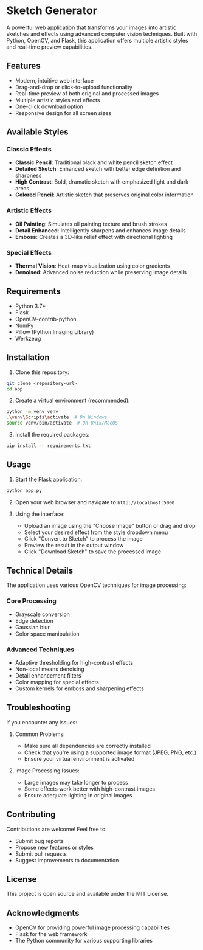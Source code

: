# Sketch Generator

A powerful web application that transforms your images into artistic sketches and effects using advanced computer vision techniques. Built with Python, OpenCV, and Flask, this application offers multiple artistic styles and real-time preview capabilities.

## Features

- Modern, intuitive web interface
- Drag-and-drop or click-to-upload functionality
- Real-time preview of both original and processed images
- Multiple artistic styles and effects
- One-click download option
- Responsive design for all screen sizes

## Available Styles

### Classic Effects
- **Classic Pencil**: Traditional black and white pencil sketch effect
- **Detailed Sketch**: Enhanced sketch with better edge definition and sharpness
- **High Contrast**: Bold, dramatic sketch with emphasized light and dark areas
- **Colored Pencil**: Artistic sketch that preserves original color information

### Artistic Effects
- **Oil Painting**: Simulates oil painting texture and brush strokes
- **Detail Enhanced**: Intelligently sharpens and enhances image details
- **Emboss**: Creates a 3D-like relief effect with directional lighting

### Special Effects
- **Thermal Vision**: Heat-map visualization using color gradients
- **Denoised**: Advanced noise reduction while preserving image details

## Requirements

- Python 3.7+
- Flask
- OpenCV-contrib-python
- NumPy
- Pillow (Python Imaging Library)
- Werkzeug

## Installation

1. Clone this repository:
```bash
git clone <repository-url>
cd app
```

2. Create a virtual environment (recommended):
```bash
python -m venv venv
.\venv\Scripts\activate  # On Windows
source venv/bin/activate  # On Unix/MacOS
```

3. Install the required packages:
```bash
pip install -r requirements.txt
```

## Usage

1. Start the Flask application:
```bash
python app.py
```

2. Open your web browser and navigate to `http://localhost:5000`

3. Using the interface:
   - Upload an image using the "Choose Image" button or drag and drop
   - Select your desired effect from the style dropdown menu
   - Click "Convert to Sketch" to process the image
   - Preview the result in the output window
   - Click "Download Sketch" to save the processed image

## Technical Details

The application uses various OpenCV techniques for image processing:

### Core Processing
- Grayscale conversion
- Edge detection
- Gaussian blur
- Color space manipulation

### Advanced Techniques
- Adaptive thresholding for high-contrast effects
- Non-local means denoising
- Detail enhancement filters
- Color mapping for special effects
- Custom kernels for emboss and sharpening effects

## Troubleshooting

If you encounter any issues:

1. Common Problems:
   - Make sure all dependencies are correctly installed
   - Check that you're using a supported image format (JPEG, PNG, etc.)
   - Ensure your virtual environment is activated

2. Image Processing Issues:
   - Large images may take longer to process
   - Some effects work better with high-contrast images
   - Ensure adequate lighting in original images

## Contributing

Contributions are welcome! Feel free to:
- Submit bug reports
- Propose new features or styles
- Submit pull requests
- Suggest improvements to documentation

## License

This project is open source and available under the MIT License.

## Acknowledgments

- OpenCV for providing powerful image processing capabilities
- Flask for the web framework
- The Python community for various supporting libraries 